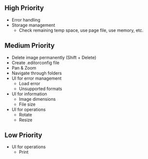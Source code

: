 ## High Priority

- Error handling
- Storage management
  - Check remaining temp space, use page file, use memory, etc.

## Medium Priority

- Delete image permanently (Shift + Delete)
- Create .editorconfig file
- Pan & Zoom
- Navigate through folders
- UI for error management
  - Load error
  - Unsupported formats
- UI for information
  - Image dimensions
  - File size
- UI for operations
  - Rotate
  - Resize

## Low Priority

- UI for operations
  - Print
